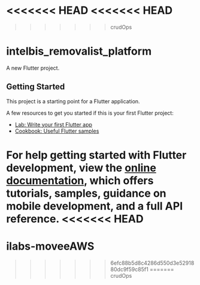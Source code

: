 <<<<<<< HEAD
<<<<<<< HEAD
=======
>>>>>>> crudOps
# intelbis_removalist_platform

A new Flutter project.

## Getting Started

This project is a starting point for a Flutter application.

A few resources to get you started if this is your first Flutter project:

- [Lab: Write your first Flutter app](https://docs.flutter.dev/get-started/codelab)
- [Cookbook: Useful Flutter samples](https://docs.flutter.dev/cookbook)

For help getting started with Flutter development, view the
[online documentation](https://docs.flutter.dev/), which offers tutorials,
samples, guidance on mobile development, and a full API reference.
<<<<<<< HEAD
=======
# ilabs-moveeAWS
>>>>>>> 6efc88b5d8c4286d550d3e5291880dc9f59c85f1
=======
>>>>>>> crudOps
